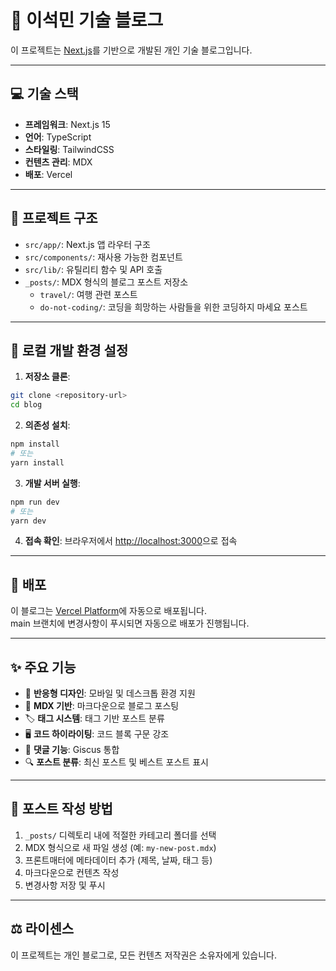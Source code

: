 # 🚀 이석민 기술 블로그

이 프로젝트는 [Next.js](https://nextjs.org)를 기반으로 개발된 개인 기술 블로그입니다.

---

## 💻 기술 스택

- **프레임워크**: Next.js 15
- **언어**: TypeScript
- **스타일링**: TailwindCSS
- **컨텐츠 관리**: MDX
- **배포**: Vercel

---

## 📁 프로젝트 구조

- `src/app/`: Next.js 앱 라우터 구조
- `src/components/`: 재사용 가능한 컴포넌트
- `src/lib/`: 유틸리티 함수 및 API 호출
- `_posts/`: MDX 형식의 블로그 포스트 저장소
  - `travel/`: 여행 관련 포스트
  - `do-not-coding/`: 코딩을 희망하는 사람들을 위한 코딩하지 마세요 포스트

---

## 🔧 로컬 개발 환경 설정

1. **저장소 클론**:

```bash
git clone <repository-url>
cd blog
```

2. **의존성 설치**:

```bash
npm install
# 또는
yarn install
```

3. **개발 서버 실행**:

```bash
npm run dev
# 또는
yarn dev
```

4. **접속 확인**: 브라우저에서 [http://localhost:3000](http://localhost:3000)으로 접속

---

## 🚀 배포

이 블로그는 [Vercel Platform](https://vercel.com)에 자동으로 배포됩니다.  
main 브랜치에 변경사항이 푸시되면 자동으로 배포가 진행됩니다.

---

## ✨ 주요 기능

- 📱 **반응형 디자인**: 모바일 및 데스크톱 환경 지원
- 📝 **MDX 기반**: 마크다운으로 블로그 포스팅
- 🏷️ **태그 시스템**: 태그 기반 포스트 분류
- 🖥️ **코드 하이라이팅**: 코드 블록 구문 강조
- 💬 **댓글 기능**: Giscus 통합
- 🔍 **포스트 분류**: 최신 포스트 및 베스트 포스트 표시

---

## 📝 포스트 작성 방법

1. `_posts/` 디렉토리 내에 적절한 카테고리 폴더를 선택
2. MDX 형식으로 새 파일 생성 (예: `my-new-post.mdx`)
3. 프론트매터에 메타데이터 추가 (제목, 날짜, 태그 등)
4. 마크다운으로 컨텐츠 작성
5. 변경사항 저장 및 푸시

---

## ⚖️ 라이센스

이 프로젝트는 개인 블로그로, 모든 컨텐츠 저작권은 소유자에게 있습니다.
